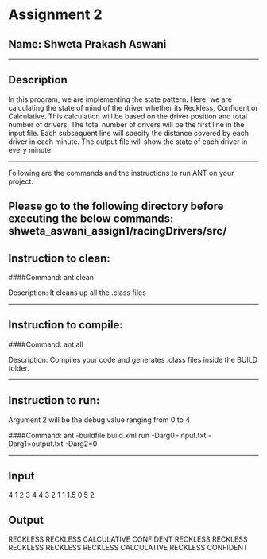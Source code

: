 # Assignment 2
## Name: Shweta Prakash Aswani
-----------------------------------------------------------------------
## Description
In this program, we are implementing the state pattern. Here, we are calculating the state of mind of the driver whether its Reckless, Confident or Calculative. This calculation will be based on the driver position and total number of drivers.
The total number of drivers will be the first line in the input file. Each subsequent line will specify the distance covered by each driver in each minute. The output file will show the state of each driver in every minute.

-----------------------------------------------------------------------
Following are the commands and the instructions to run ANT on your project.

Please go to the following directory before executing the below commands:
shweta_aswani_assign1/racingDrivers/src/
-----------------------------------------------------------------------
## Instruction to clean:

####Command: ant clean

Description: It cleans up all the .class files 

-----------------------------------------------------------------------
## Instruction to compile:

####Command: ant all

Description: Compiles your code and generates .class files inside the BUILD folder.

-----------------------------------------------------------------------
## Instruction to run:
Argument 2 will be the debug value ranging from 0 to 4

####Command: ant -buildfile build.xml run -Darg0=input.txt -Darg1=output.txt -Darg2=0


-----------------------------------------------------------------------
## Input
4
1 2 3 4
4 3 2 1
1 1.5 0.5 2
## Output
RECKLESS RECKLESS CALCULATIVE CONFIDENT
RECKLESS RECKLESS RECKLESS RECKLESS
RECKLESS CALCULATIVE RECKLESS CONFIDENT
